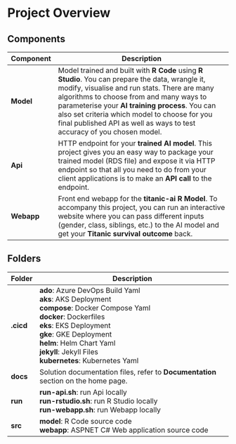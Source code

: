 # Project Overview

## Components

|Component|Description|
|-----|-----|
|**Model**|Model trained and built with **R Code** using **R Studio**. You can prepare the data, wrangle it, modify, visualise and run stats. There are many algorithms to choose from and many ways to parameterise your **AI training process**. You can also set criteria which model to choose for you final published API as well as ways to test accuracy of you chosen model.|
|**Api**|HTTP endpoint for your **trained AI model**. This project gives you an easy way to package your trained model (RDS file) and expose it via HTTP endpoint so that all you need to do from your client applications is to make an **API call** to the endpoint.|
|**Webapp**|Front end webapp for the **titanic-ai R Model**. To accompany this project, you can run an interactive website where you can pass different inputs (gender, class, siblings, etc.) to the AI model and get your **Titanic survival outcome** back.|

## Folders

|Folder|Description|
|-----|-----|
|**.cicd**|**ado**: Azure DevOps Build Yaml<br />**aks**: AKS Deployment<br />**compose**: Docker Compose Yaml<br />**docker**: Dockerfiles<br />**eks**: EKS Deployment<br />**gke**: GKE Deployment<br />**helm**: Helm Chart Yaml<br />**jekyll**: Jekyll Files<br />**kubernetes**: Kubernetes Yaml<br />|
|**docs**|Solution documentation files, refer to **Documentation** section on the home page.|
|**run**|**run-api.sh**: run Api locally<br />**run-rstudio.sh**: run R Studio locally<br />**run-webapp.sh**: run Webapp locally|
|**src**|**model**: R Code source code<br />**webapp**: ASPNET C# Web application source code|